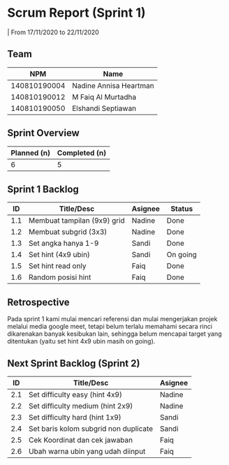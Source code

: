 # Scrum Report (Sprint 1)

| From 17/11/2020 to 22/11/2020

## Team

| NPM          | Name                   |
| ------------ | ---------------------- |
| 140810190004 | Nadine Annisa Heartman |
| 140810190012 | M Faiq Al Murtadha     |
| 140810190050 | Elshandi Septiawan     |

## Sprint Overview

| Planned (n) | Completed (n) |
| ----------- | ------------- |
| 6           | 5             |

## Sprint 1 Backlog

| ID  | Title/Desc                  | Asignee | Status   |
| --- | --------------------------- | ------- | -------- |
| 1.1 | Membuat tampilan (9x9) grid | Nadine  | Done     |
| 1.2 | Membuat subgrid (3x3)       | Nadine  | Done     |
| 1.3 | Set angka hanya 1-9         | Sandi   | Done     |
| 1.4 | Set hint (4x9 ubin)         | Sandi   | On going |
| 1.5 | Set hint read only          | Faiq    | Done     |
| 1.6 | Random posisi hint          | Faiq    | Done     |

## Retrospective

Pada sprint 1 kami mulai mencari referensi dan mulai mengerjakan projek melalui media google meet, tetapi belum terlalu memahami secara rinci dikarenakan banyak kesibukan lain, sehingga belum mencapai target yang ditentukan (yaitu set hint 4x9 ubin masih on going).

## Next Sprint Backlog (Sprint 2)

| ID  | Title/Desc                            | Asignee |
| --- | ------------------------------------- | ------- |
| 2.1 | Set difficulty easy (hint 4x9)        | Nadine  |
| 2.2 | Set difficulty medium (hint 2x9)      | Nadine  |
| 2.3 | Set difficulty hard (hint 1x9)        | Sandi   |
| 2.4 | Set baris kolom subgrid non duplicate | Sandi   |
| 2.5 | Cek Koordinat dan cek jawaban         | Faiq    |
| 2.6 | Ubah warna ubin yang udah diinput     | Faiq    |
